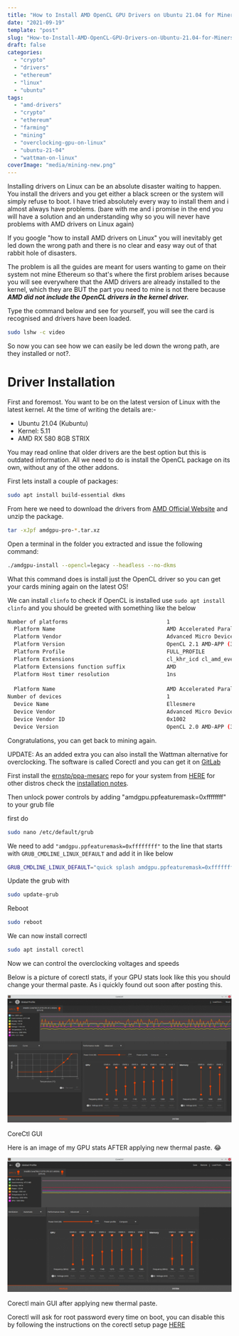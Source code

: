 ```yaml
---
title: "How to Install AMD OpenCL GPU Drivers on Ubuntu 21.04 for Miners"
date: "2021-09-19"
template: "post"
slug: "How-to-Install-AMD-OpenCL-GPU-Drivers-on-Ubuntu-21.04-for-Miners"
draft: false
categories: 
  - "crypto"
  - "drivers"
  - "ethereum"
  - "linux"
  - "ubuntu"
tags: 
  - "amd-drivers"
  - "crypto"
  - "ethereum"
  - "farming"
  - "mining"
  - "overclocking-gpu-on-linux"
  - "ubuntu-21-04"
  - "wattman-on-linux"
coverImage: "media/mining-new.png"
---
```


Installing drivers on Linux can be an absolute disaster waiting to happen. You install the drivers and you get either a black screen or the system will simply refuse to boot. I have tried absolutely every way to install them and i almost always have problems. (bare with me and i promise in the end you will have a solution and an understanding why so you will never have problems with AMD drivers on Linux again)

If you google "how to install AMD drivers on Linux" you will inevitably get led down the wrong path and there is no clear and easy way out of that rabbit hole of disasters.

The problem is all the guides are meant for users wanting to game on their system not mine Ethereum so that's where the first problem arises because you will see everywhere that the AMD drivers are already installed to the kernel, which they are BUT the part you need to mine is not there because **_AMD did not include the OpenCL drivers in the kernel driver._**

Type the command below and see for yourself, you will see the card is recognised and drivers have been loaded.

```bash
sudo lshw -c video
```

So now you can see how we can easily be led down the wrong path, are they installed or not?.

# Driver Installation

First and foremost. You want to be on the latest version of Linux with the latest kernel. At the time of writing the details are:-

- Ubuntu 21.04 (Kubuntu)
- Kernel: 5.11
- AMD RX 580 8GB STRIX

You may read online that older drivers are the best option but this is outdated information. All we need to do is install the OpenCL package on its own, without any of the other addons.

First lets install a couple of packages:

```bash
sudo apt install build-essential dkms
```

From here we need to download the drivers from [AMD Official Website](https://www.amd.com/en/support/graphics/radeon-500-series/radeon-rx-500-series/radeon-rx-580) and unzip the package.

```bash
tar -xJpf amdgpu-pro-*.tar.xz
```

Open a terminal in the folder you extracted and issue the following command:

```bash
./amdgpu-install --opencl=legacy --headless --no-dkms
```

What this command does is install just the OpenCL driver so you can get your cards mining again on the latest OS!

We can install `clinfo` to check if OpenCL is installed use `sudo apt install clinfo` and you should be greeted with something like the below

```bash
Number of platforms                               1
  Platform Name                                   AMD Accelerated Parallel Processing
  Platform Vendor                                 Advanced Micro Devices, Inc.
  Platform Version                                OpenCL 2.1 AMD-APP (3302.5)
  Platform Profile                                FULL_PROFILE
  Platform Extensions                             cl_khr_icd cl_amd_event_callback cl_amd_offline_devices 
  Platform Extensions function suffix             AMD
  Platform Host timer resolution                  1ns

  Platform Name                                   AMD Accelerated Parallel Processing
Number of devices                                 1
  Device Name                                     Ellesmere
  Device Vendor                                   Advanced Micro Devices, Inc.
  Device Vendor ID                                0x1002
  Device Version                                  OpenCL 2.0 AMD-APP (3302.5)
```

Congratulations, you can get back to mining again.

UPDATE: As an added extra you can also install the Wattman alternative for overclocking. The software is called Corectl and you can get it on [GitLab](https://gitlab.com/corectrl/corectrl)

First install the [ernstp/ppa-mesarc](https://github.com/ernstp/ppa-mesarc) repo for your system from [HERE](https://launchpad.net/~ernstp/+archive/ubuntu/mesarc) for other distros check the [installation notes](https://gitlab.com/corectrl/corectrl#installation).

Then unlock power controls by adding "amdgpu.ppfeaturemask=0xffffffff" to your grub file

first do

```bash
sudo nano /etc/default/grub
```

We need to add `"amdgpu.ppfeaturemask=0xffffffff"` to the line that starts with `GRUB_CMDLINE_LINUX_DEFAULT` and add it in like below

```bash
GRUB_CMDLINE_LINUX_DEFAULT="quick splash amdgpu.ppfeaturemask=0xffffffff"
```

Update the grub with

```bash
sudo update-grub
```

Reboot

```bash
sudo reboot
```

We can now install correctl

```bash
sudo apt install corectl
```

Now we can control the overclocking voltages and speeds

Below is a picture of corectl stats, if your GPU stats look like this you should change your thermal paste. As i quickly found out soon after posting this.

![Corectl graphical user interface](media/corectl-1024x582.png)

CoreCtl GUI

Here is an image of my GPU stats AFTER applying new thermal paste. 😂

![corectl proper image](media/corectl-proper-1024x614.png "corectl main gui")

Corectl main GUI after applying new thermal paste.

Corectl will ask for root password every time on boot, you can disable this by following the instructions on the corectl setup page [HERE](https://gitlab.com/corectrl/corectrl/-/wikis/Setup#dont-ask-for-user-password)
